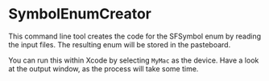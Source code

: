 # SymbolEnumCreator

This command line tool creates the code for the SFSymbol enum by reading the input files. The resulting enum will be stored in the pasteboard.

You can run this within Xcode by selecting `MyMac` as the device. Have a look at the output window, as the process will take some time.
